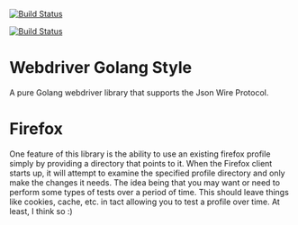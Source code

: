 [![Build Status](https://circleci.com/gh/jduckett/webdriver.png?circle-token=:circle-token)](https://circleci.com/gh/jduckett/webdriver)

[![Build Status](https://travis-ci.org/jduckett/webdriver.svg?branch=master)](https://travis-ci.org/jduckett/webdriver)

# Webdriver Golang Style
A pure Golang webdriver library that supports the Json Wire Protocol.

# Firefox
One feature of this library is the ability to use an existing firefox profile simply by providing a directory that points to it.  When the Firefox client starts up, it will attempt to examine the specified profile
directory and only make the changes it needs.  The idea being that you may want or need to perform some types
of tests over a period of time.  This should leave things like cookies, cache, etc. in tact allowing you to test
a profile over time.  At least, I think so :)

